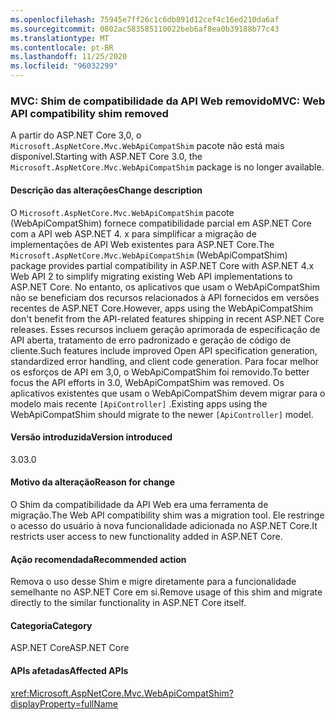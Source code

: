 ```yaml
---
ms.openlocfilehash: 75945e7ff26c1c6db891d12cef4c16ed210da6af
ms.sourcegitcommit: 0802ac583585110022beb6af8ea0b39188b77c43
ms.translationtype: MT
ms.contentlocale: pt-BR
ms.lasthandoff: 11/25/2020
ms.locfileid: "96032299"
---
```

### <a name="mvc-web-api-compatibility-shim-removed"></a><span data-ttu-id="3758c-101">MVC: Shim de compatibilidade da API Web removido</span><span class="sxs-lookup"><span data-stu-id="3758c-101">MVC: Web API compatibility shim removed</span></span>

<span data-ttu-id="3758c-102">A partir do ASP.NET Core 3,0, o `Microsoft.AspNetCore.Mvc.WebApiCompatShim` pacote não está mais disponível.</span><span class="sxs-lookup"><span data-stu-id="3758c-102">Starting with ASP.NET Core 3.0, the `Microsoft.AspNetCore.Mvc.WebApiCompatShim` package is no longer available.</span></span>

#### <a name="change-description"></a><span data-ttu-id="3758c-103">Descrição das alterações</span><span class="sxs-lookup"><span data-stu-id="3758c-103">Change description</span></span>

<span data-ttu-id="3758c-104">O `Microsoft.AspNetCore.Mvc.WebApiCompatShim` pacote (WebApiCompatShim) fornece compatibilidade parcial em ASP.NET Core com a API web ASP.NET 4. x para simplificar a migração de implementações de API Web existentes para ASP.NET Core.</span><span class="sxs-lookup"><span data-stu-id="3758c-104">The `Microsoft.AspNetCore.Mvc.WebApiCompatShim` (WebApiCompatShim) package provides partial compatibility in ASP.NET Core with ASP.NET 4.x Web API 2 to simplify migrating existing Web API implementations to ASP.NET Core.</span></span> <span data-ttu-id="3758c-105">No entanto, os aplicativos que usam o WebApiCompatShim não se beneficiam dos recursos relacionados à API fornecidos em versões recentes de ASP.NET Core.</span><span class="sxs-lookup"><span data-stu-id="3758c-105">However, apps using the WebApiCompatShim don't benefit from the API-related features shipping in recent ASP.NET Core releases.</span></span> <span data-ttu-id="3758c-106">Esses recursos incluem geração aprimorada de especificação de API aberta, tratamento de erro padronizado e geração de código de cliente.</span><span class="sxs-lookup"><span data-stu-id="3758c-106">Such features include improved Open API specification generation, standardized error handling, and client code generation.</span></span> <span data-ttu-id="3758c-107">Para focar melhor os esforços de API em 3,0, o WebApiCompatShim foi removido.</span><span class="sxs-lookup"><span data-stu-id="3758c-107">To better focus the API efforts in 3.0, WebApiCompatShim was removed.</span></span> <span data-ttu-id="3758c-108">Os aplicativos existentes que usam o WebApiCompatShim devem migrar para o modelo mais recente `[ApiController]` .</span><span class="sxs-lookup"><span data-stu-id="3758c-108">Existing apps using the WebApiCompatShim should migrate to the newer `[ApiController]` model.</span></span>

#### <a name="version-introduced"></a><span data-ttu-id="3758c-109">Versão introduzida</span><span class="sxs-lookup"><span data-stu-id="3758c-109">Version introduced</span></span>

<span data-ttu-id="3758c-110">3.0</span><span class="sxs-lookup"><span data-stu-id="3758c-110">3.0</span></span>

#### <a name="reason-for-change"></a><span data-ttu-id="3758c-111">Motivo da alteração</span><span class="sxs-lookup"><span data-stu-id="3758c-111">Reason for change</span></span>

<span data-ttu-id="3758c-112">O Shim da compatibilidade da API Web era uma ferramenta de migração.</span><span class="sxs-lookup"><span data-stu-id="3758c-112">The Web API compatibility shim was a migration tool.</span></span> <span data-ttu-id="3758c-113">Ele restringe o acesso do usuário à nova funcionalidade adicionada no ASP.NET Core.</span><span class="sxs-lookup"><span data-stu-id="3758c-113">It restricts user access to new functionality added in ASP.NET Core.</span></span>

#### <a name="recommended-action"></a><span data-ttu-id="3758c-114">Ação recomendada</span><span class="sxs-lookup"><span data-stu-id="3758c-114">Recommended action</span></span>

<span data-ttu-id="3758c-115">Remova o uso desse Shim e migre diretamente para a funcionalidade semelhante no ASP.NET Core em si.</span><span class="sxs-lookup"><span data-stu-id="3758c-115">Remove usage of this shim and migrate directly to the similar functionality in ASP.NET Core itself.</span></span>

#### <a name="category"></a><span data-ttu-id="3758c-116">Categoria</span><span class="sxs-lookup"><span data-stu-id="3758c-116">Category</span></span>

<span data-ttu-id="3758c-117">ASP.NET Core</span><span class="sxs-lookup"><span data-stu-id="3758c-117">ASP.NET Core</span></span>

#### <a name="affected-apis"></a><span data-ttu-id="3758c-118">APIs afetadas</span><span class="sxs-lookup"><span data-stu-id="3758c-118">Affected APIs</span></span>

<xref:Microsoft.AspNetCore.Mvc.WebApiCompatShim?displayProperty=fullName>

<!--

#### Affected APIs

N:Microsoft.AspNetCore.Mvc.WebApiCompatShim

-->
